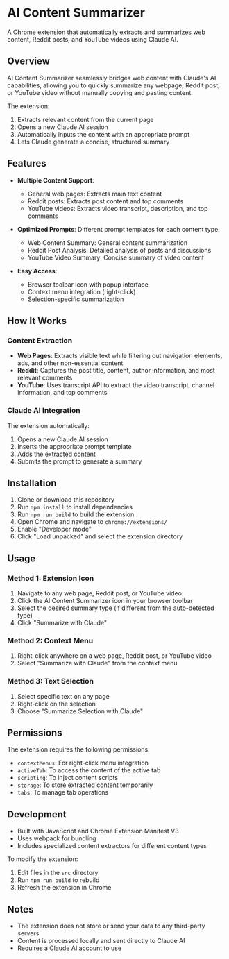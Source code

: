 # AI Content Summarizer

A Chrome extension that automatically extracts and summarizes web content, Reddit posts, and YouTube videos using Claude AI.

## Overview

AI Content Summarizer seamlessly bridges web content with Claude's AI capabilities, allowing you to quickly summarize any webpage, Reddit post, or YouTube video without manually copying and pasting content.

The extension:
1. Extracts relevant content from the current page
2. Opens a new Claude AI session
3. Automatically inputs the content with an appropriate prompt
4. Lets Claude generate a concise, structured summary

## Features

- **Multiple Content Support**:
  - General web pages: Extracts main text content
  - Reddit posts: Extracts post content and top comments
  - YouTube videos: Extracts video transcript, description, and top comments

- **Optimized Prompts**: Different prompt templates for each content type:
  - Web Content Summary: General content summarization
  - Reddit Post Analysis: Detailed analysis of posts and discussions
  - YouTube Video Summary: Concise summary of video content

- **Easy Access**:
  - Browser toolbar icon with popup interface
  - Context menu integration (right-click)
  - Selection-specific summarization

## How It Works

### Content Extraction

- **Web Pages**: Extracts visible text while filtering out navigation elements, ads, and other non-essential content
- **Reddit**: Captures the post title, content, author information, and most relevant comments
- **YouTube**: Uses transcript API to extract the video transcript, channel information, and top comments

### Claude AI Integration

The extension automatically:
1. Opens a new Claude AI session
2. Inserts the appropriate prompt template
3. Adds the extracted content
4. Submits the prompt to generate a summary

## Installation

1. Clone or download this repository
2. Run `npm install` to install dependencies
3. Run `npm run build` to build the extension
4. Open Chrome and navigate to `chrome://extensions/`
5. Enable "Developer mode"
6. Click "Load unpacked" and select the extension directory

## Usage

### Method 1: Extension Icon
1. Navigate to any web page, Reddit post, or YouTube video
2. Click the AI Content Summarizer icon in your browser toolbar
3. Select the desired summary type (if different from the auto-detected type)
4. Click "Summarize with Claude"

### Method 2: Context Menu
1. Right-click anywhere on a web page, Reddit post, or YouTube video
2. Select "Summarize with Claude" from the context menu

### Method 3: Text Selection
1. Select specific text on any page
2. Right-click on the selection
3. Choose "Summarize Selection with Claude"

## Permissions

The extension requires the following permissions:
- `contextMenus`: For right-click menu integration
- `activeTab`: To access the content of the active tab
- `scripting`: To inject content scripts
- `storage`: To store extracted content temporarily
- `tabs`: To manage tab operations

## Development

- Built with JavaScript and Chrome Extension Manifest V3
- Uses webpack for bundling
- Includes specialized content extractors for different content types

To modify the extension:
1. Edit files in the `src` directory
2. Run `npm run build` to rebuild
3. Refresh the extension in Chrome

## Notes

- The extension does not store or send your data to any third-party servers
- Content is processed locally and sent directly to Claude AI
- Requires a Claude AI account to use